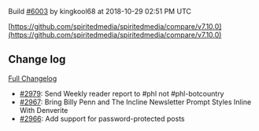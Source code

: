 Build [#6003](https://circleci.com/gh/spiritedmedia/spiritedmedia/6003) by kingkool68 at 2018-10-29 02:51 PM UTC

[https://github.com/spiritedmedia/spiritedmedia/compare/v7.10.0](https://github.com/spiritedmedia/spiritedmedia/compare/v7.10.0)
## Change log
[Full Changelog](git@github.com:spiritedmedia/spiritedmedia.git/compare/v7.9.2...v7.10.0)

 - [#2979](git@github.com:spiritedmedia/spiritedmedia.git/pull/2979): Send Weekly reader report to #phl not #phl-botcountry
 - [#2967](git@github.com:spiritedmedia/spiritedmedia.git/pull/2967): Bring Billy Penn and The Incline Newsletter Prompt Styles Inline With Denverite
 - [#2966](git@github.com:spiritedmedia/spiritedmedia.git/pull/2966): Add support for password-protected posts
